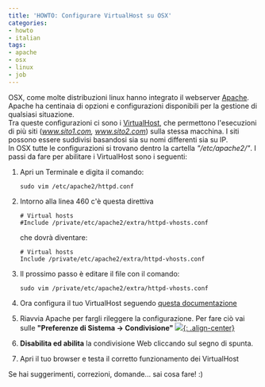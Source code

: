 ```yaml
---
title: 'HOWTO: Configurare VirtualHost su OSX'
categories:
- howto
- italian
tags:
- apache
- osx
- linux
- job
---
```

OSX, come molte distribuzioni linux hanno integrato il webserver
[Apache](http://apache.org/). Apache ha centinaia di opzioni e configurazioni
disponibili per la gestione di qualsiasi situazione.  
Tra queste configurazioni ci sono i
[VirtualHost](http://httpd.apache.org/docs/2.0/vhosts/), che permettono
l'esecuzioni di più siti (_www.sito1.com, www.sito2.com_) sulla stessa
macchina. I siti possono essere suddivisi basandosi sia su nomi differenti sia
su IP.  
In OSX tutte le configurazioni si trovano dentro la cartella _"/etc/apache2/"_.
I passi da fare per abilitare i VirtualHost sono i seguenti:

  1. Apri un Terminale e digita il comando:

     ```
     sudo vim /etc/apache2/httpd.conf
     ```
  2. Intorno alla linea 460 c'è questa direttiva

     ```
     # Virtual hosts  
     #Include /private/etc/apache2/extra/httpd-vhosts.conf
     ```
     che dovrà diventare:

     ```
     # Virtual hosts  
     Include /private/etc/apache2/extra/httpd-vhosts.conf
     ```
  3. Il prossimo passo è editare il file con il comando:

     ```
     sudo vim /private/etc/apache2/extra/httpd-vhosts.conf
     ```
  4. Ora configura il tuo VirtualHost seguendo [questa documentazione](http://httpd.apache.org/docs/2.0/mod/core.html#virtualhost)
  5. Riavvia Apache per fargli rileggere la configurazione. Per fare ciò vai sulle **"Preferenze di Sistema -> Condivisione"**
     [![]({{site.url}}/assets/images/apache.png){: .align-center}]({{site.url}}/assets/images/apache.png)
  6. **Disabilita ed abilita** la condivisione Web cliccando sul segno di spunta.
  7. Apri il tuo browser e testa il corretto funzionamento dei VirtualHost
  
Se hai suggerimenti, correzioni, domande... sai cosa fare! :)
